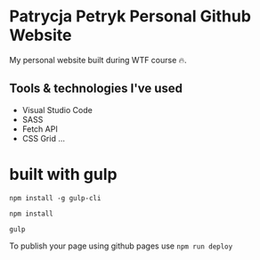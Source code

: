 # Patrycja Petryk Personal Github Website

My personal website built during WTF course 🔥.

## Tools & technologies I've used

- Visual Studio Code
- SASS
- Fetch API
- CSS Grid
  ...

# built with gulp

`npm install -g gulp-cli`

`npm install`

`gulp`

To publish your page using github pages use `npm run deploy`
